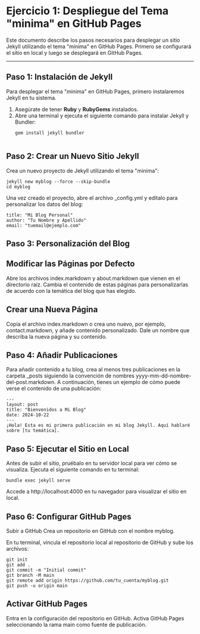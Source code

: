 # Ejercicio 1: Despliegue del Tema "minima" en GitHub Pages

Este documento describe los pasos necesarios para desplegar un sitio Jekyll utilizando el tema "minima" en GitHub Pages. Primero se configurará el sitio en local y luego se desplegará en GitHub Pages.

---

## Paso 1: Instalación de Jekyll

Para desplegar el tema "minima" en GitHub Pages, primero instalaremos Jekyll en tu sistema.

1. Asegúrate de tener **Ruby** y **RubyGems** instalados.
2. Abre una terminal y ejecuta el siguiente comando para instalar Jekyll y Bundler:
   ```
   gem install jekyll bundler
   

## Paso 2: Crear un Nuevo Sitio Jekyll
Crea un nuevo proyecto de Jekyll utilizando el tema "minima":
```
jekyll new myblog --force --skip-bundle
cd myblog
```
Una vez creado el proyecto, abre el archivo _config.yml y edítalo para personalizar los datos del blog:
```
title: "Mi Blog Personal"
author: "Tu Nombre y Apellido"
email: "tuemail@ejemplo.com"
```
## Paso 3: Personalización del Blog
## Modificar las Páginas por Defecto
Abre los archivos index.markdown y about.markdown que vienen en el directorio raíz.
Cambia el contenido de estas páginas para personalizarlas de acuerdo con la temática del blog que has elegido.
## Crear una Nueva Página
Copia el archivo index.markdown o crea uno nuevo, por ejemplo, contact.markdown, y añade contenido personalizado.
Dale un nombre que describa la nueva página y su contenido.

## Paso 4: Añadir Publicaciones
Para añadir contenido a tu blog, crea al menos tres publicaciones en la carpeta _posts siguiendo la convención de nombres yyyy-mm-dd-nombre-del-post.markdown. A continuación, tienes un ejemplo de cómo puede verse el contenido de una publicación:
```
---
layout: post
title: "Bienvenidos a Mi Blog"
date: 2024-10-22
---
¡Hola! Esta es mi primera publicación en mi blog Jekyll. Aquí hablaré sobre [tu temática].
```

## Paso 5: Ejecutar el Sitio en Local
Antes de subir el sitio, pruébalo en tu servidor local para ver cómo se visualiza.
Ejecuta el siguiente comando en tu terminal:
```
bundle exec jekyll serve
```
Accede a http://localhost:4000 en tu navegador para visualizar el sitio en local.

## Paso 6: Configurar GitHub Pages
Subir a GitHub
Crea un repositorio en GitHub con el nombre myblog.

En tu terminal, vincula el repositorio local al repositorio de GitHub y sube los archivos:

```
git init
git add .
git commit -m "Initial commit"
git branch -M main
git remote add origin https://github.com/tu_cuenta/myblog.git
git push -u origin main
```
## Activar GitHub Pages
Entra en la configuración del repositorio en GitHub.
Activa GitHub Pages seleccionando la rama main como fuente de publicación.
